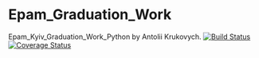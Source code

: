 # Epam_Graduation_Work
Epam_Kyiv_Graduation_Work_Python by Antolii Krukovych.
[![Build Status](https://travis-ci.com/akrukovich/department-app.svg?branch=master)](https://travis-ci.com/akrukovich/department-app)
[![Coverage Status](https://coveralls.io/repos/github/akrukovich/department-app/badge.svg?branch=feature)](https://coveralls.io/github/akrukovich/department-app?branch=feature)
